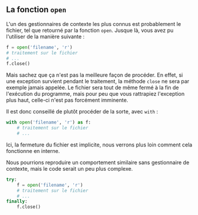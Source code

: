 ## La fonction `open`

L'un des gestionnaires de contexte les plus connus est probablement le fichier, tel que retourné par la fonction `open`.
Jusque là, vous avez pu l'utiliser de la manière suivante :

```python
f = open('filename', 'r')
# traitement sur le fichier
# ...
f.close()
```

Mais sachez que ça n'est pas la meilleure façon de procéder. En effet, si une exception survient pendant le traitement, la méthode `close` ne sera par exemple jamais appelée.
Le fichier sera tout de même fermé à la fin de l'exécution du programme, mais pour peu que vous rattrapiez l'exception plus haut, celle-ci n'est pas forcément imminente.

Il est donc conseillé de plutôt procéder de la sorte, avec `with` :

```python
with open('filename', 'r') as f:
    # traitement sur le fichier
    # ...
```

Ici, la fermeture du fichier est implicite, nous verrons plus loin comment cela fonctionne en interne.

Nous pourrions reproduire un comportement similaire sans gestionnaire de contexte, mais le code serait un peu plus complexe.

```python
try:
    f = open('filename', 'r')
    # traitement sur le fichier
    # ...
finally:
    f.close()
```
